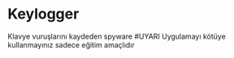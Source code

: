 # Keylogger
Klavye vuruşlarını kaydeden spyware
#UYARI
Uygulamayı kötüye kullanmayınız sadece eğitim amaçlıdır

